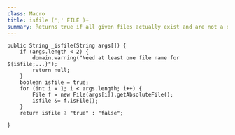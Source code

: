 ```yaml
---
class: Macro
title: isfile (';' FILE )+
summary: Returns true if all given files actually exist and are not a directory or special file.
--- 
```









	public String _isfile(String args[]) {
		if (args.length < 2) {
			domain.warning("Need at least one file name for ${isfile;...}");
			return null;
		}
		boolean isfile = true;
		for (int i = 1; i < args.length; i++) {
			File f = new File(args[i]).getAbsoluteFile();
			isfile &= f.isFile();
		}
		return isfile ? "true" : "false";

	}
